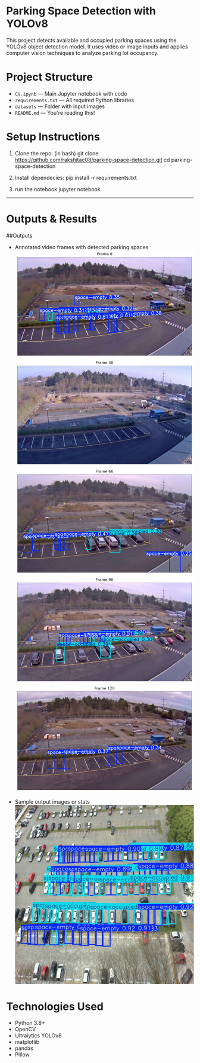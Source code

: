 # Parking Space Detection with YOLOv8

This project detects available and occupied parking spaces using the YOLOv8 object detection model. It uses video or image inputs and applies computer vision techniques to analyze parking lot occupancy.


# Project Structure

- `CV.ipynb` — Main Jupyter notebook with code
- `requirements.txt` — All required Python libraries
- `datasets` — Folder with input images
- `README.md` — You're reading this!

# Setup Instructions

1. Clone the repo:
(in bash)
git clone https://github.com/rakshitac08/parking-space-detection.git
cd parking-space-detection

2. Install dependecies:
pip install -r requirements.txt

3. run the notebook
jupyter notebook


---

# Outputs & Results
##Outputs

- Annotated video frames with detected parking spaces
![frame 0](image.png)
![frame 30](image-1.png)
![frame 60](image-2.png)
![frame 90](image-3.png)
![frame 120](image-4.png)

- Sample output images or stats
![image shows results, labels used - "space-empty" and "space-occupied"](testimage-1.jpg)

# Technologies Used

- Python 3.8+
- OpenCV
- Ultralytics YOLOv8
- matplotlib
- pandas
- Pillow

